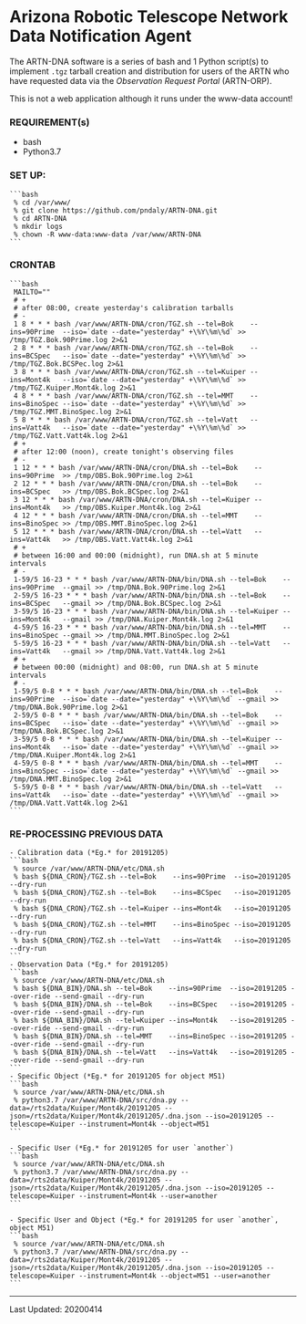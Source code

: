 # Arizona Robotic Telescope Network Data Notification Agent

The ARTN-DNA software is a series of bash and 1 Python script(s) to implement `.tgz` tarball creation and
distribution for users of the ARTN who have requested data via the *Observation Request Portal* (ARTN-ORP).

This is not a web application although it runs under the www-data account!

### REQUIREMENT(s)
   - bash
   - Python3.7

### SET UP:
    ```bash
     % cd /var/www/
     % git clone https://github.com/pndaly/ARTN-DNA.git
     % cd ARTN-DNA
     % mkdir logs
     % chown -R www-data:www-data /var/www/ARTN-DNA
    ```
    
### CRONTAB
    ```bash
     MAILTO=""
     # +
     # after 08:00, create yesterday's calibration tarballs
     # -
     1 8 * * * bash /var/www/ARTN-DNA/cron/TGZ.sh --tel=Bok    --ins=90Prime  --iso=`date --date="yesterday" +\%Y\%m\%d` >> /tmp/TGZ.Bok.90Prime.log 2>&1
     2 8 * * * bash /var/www/ARTN-DNA/cron/TGZ.sh --tel=Bok    --ins=BCSpec   --iso=`date --date="yesterday" +\%Y\%m\%d` >> /tmp/TGZ.Bok.BCSPec.log 2>&1
     3 8 * * * bash /var/www/ARTN-DNA/cron/TGZ.sh --tel=Kuiper --ins=Mont4k   --iso=`date --date="yesterday" +\%Y\%m\%d` >> /tmp/TGZ.Kuiper.Mont4k.log 2>&1
     4 8 * * * bash /var/www/ARTN-DNA/cron/TGZ.sh --tel=MMT    --ins=BinoSpec --iso=`date --date="yesterday" +\%Y\%m\%d` >> /tmp/TGZ.MMT.BinoSpec.log 2>&1
     5 8 * * * bash /var/www/ARTN-DNA/cron/TGZ.sh --tel=Vatt   --ins=Vatt4k   --iso=`date --date="yesterday" +\%Y\%m\%d` >> /tmp/TGZ.Vatt.Vatt4k.log 2>&1
     # +
     # after 12:00 (noon), create tonight's observing files
     # -
     1 12 * * * bash /var/www/ARTN-DNA/cron/DNA.sh --tel=Bok    --ins=90Prime  >> /tmp/OBS.Bok.90Prime.log 2>&1
     2 12 * * * bash /var/www/ARTN-DNA/cron/DNA.sh --tel=Bok    --ins=BCSpec   >> /tmp/OBS.Bok.BCSpec.log 2>&1
     3 12 * * * bash /var/www/ARTN-DNA/cron/DNA.sh --tel=Kuiper --ins=Mont4k   >> /tmp/OBS.Kuiper.Mont4k.log 2>&1
     4 12 * * * bash /var/www/ARTN-DNA/cron/DNA.sh --tel=MMT    --ins=BinoSpec >> /tmp/OBS.MMT.BinoSpec.log 2>&1
     5 12 * * * bash /var/www/ARTN-DNA/cron/DNA.sh --tel=Vatt   --ins=Vatt4k   >> /tmp/OBS.Vatt.Vatt4k.log 2>&1
     # +
     # between 16:00 and 00:00 (midnight), run DNA.sh at 5 minute intervals
     # -
     1-59/5 16-23 * * * bash /var/www/ARTN-DNA/bin/DNA.sh --tel=Bok    --ins=90Prime  --gmail >> /tmp/DNA.Bok.90Prime.log 2>&1
     2-59/5 16-23 * * * bash /var/www/ARTN-DNA/bin/DNA.sh --tel=Bok    --ins=BCSpec   --gmail >> /tmp/DNA.Bok.BCSpec.log 2>&1
     3-59/5 16-23 * * * bash /var/www/ARTN-DNA/bin/DNA.sh --tel=Kuiper --ins=Mont4k   --gmail >> /tmp/DNA.Kuiper.Mont4k.log 2>&1
     4-59/5 16-23 * * * bash /var/www/ARTN-DNA/bin/DNA.sh --tel=MMT    --ins=BinoSpec --gmail >> /tmp/DNA.MMT.BinoSpec.log 2>&1
     5-59/5 16-23 * * * bash /var/www/ARTN-DNA/bin/DNA.sh --tel=Vatt   --ins=Vatt4k   --gmail >> /tmp/DNA.Vatt.Vatt4k.log 2>&1
     # +
     # between 00:00 (midnight) and 08:00, run DNA.sh at 5 minute intervals
     # -
     1-59/5 0-8 * * * bash /var/www/ARTN-DNA/bin/DNA.sh --tel=Bok    --ins=90Prime  --iso=`date --date="yesterday" +\%Y\%m\%d` --gmail >> /tmp/DNA.Bok.90Prime.log 2>&1
     2-59/5 0-8 * * * bash /var/www/ARTN-DNA/bin/DNA.sh --tel=Bok    --ins=BCSpec   --iso=`date --date="yesterday" +\%Y\%m\%d` --gmail >> /tmp/DNA.Bok.BCSpec.log 2>&1
     3-59/5 0-8 * * * bash /var/www/ARTN-DNA/bin/DNA.sh --tel=Kuiper --ins=Mont4k   --iso=`date --date="yesterday" +\%Y\%m\%d` --gmail >> /tmp/DNA.Kuiper.Mont4k.log 2>&1
     4-59/5 0-8 * * * bash /var/www/ARTN-DNA/bin/DNA.sh --tel=MMT    --ins=BinoSpec --iso=`date --date="yesterday" +\%Y\%m\%d` --gmail >> /tmp/DNA.MMT.BinoSpec.log 2>&1
     5-59/5 0-8 * * * bash /var/www/ARTN-DNA/bin/DNA.sh --tel=Vatt   --ins=Vatt4k   --iso=`date --date="yesterday" +\%Y\%m\%d` --gmail >> /tmp/DNA.Vatt.Vatt4k.log 2>&1
    ```

### RE-PROCESSING PREVIOUS DATA
    - Calibration data (*Eg.* for 20191205)
    ```bash
     % source /var/www/ARTN-DNA/etc/DNA.sh
     % bash ${DNA_CRON}/TGZ.sh --tel=Bok    --ins=90Prime  --iso=20191205 --dry-run
     % bash ${DNA_CRON}/TGZ.sh --tel=Bok    --ins=BCSpec   --iso=20191205 --dry-run
     % bash ${DNA_CRON}/TGZ.sh --tel=Kuiper --ins=Mont4k   --iso=20191205 --dry-run
     % bash ${DNA_CRON}/TGZ.sh --tel=MMT    --ins=BinoSpec --iso=20191205 --dry-run
     % bash ${DNA_CRON}/TGZ.sh --tel=Vatt   --ins=Vatt4k   --iso=20191205 --dry-run
    ```
    - Observation Data (*Eg.* for 20191205)
    ```bash
     % source /var/www/ARTN-DNA/etc/DNA.sh
     % bash ${DNA_BIN}/DNA.sh --tel=Bok    --ins=90Prime  --iso=20191205 --over-ride --send-gmail --dry-run
     % bash ${DNA_BIN}/DNA.sh --tel=Bok    --ins=BCSpec   --iso=20191205 --over-ride --send-gmail --dry-run
     % bash ${DNA_BIN}/DNA.sh --tel=Kuiper --ins=Mont4k   --iso=20191205 --over-ride --send-gmail --dry-run
     % bash ${DNA_BIN}/DNA.sh --tel=MMT    --ins=BinoSpec --iso=20191205 --over-ride --send-gmail --dry-run
     % bash ${DNA_BIN}/DNA.sh --tel=Vatt   --ins=Vatt4k   --iso=20191205 --over-ride --send-gmail --dry-run
    ```
    - Specific Object (*Eg.* for 20191205 for object M51)
    ```bash
     % source /var/www/ARTN-DNA/etc/DNA.sh
     % python3.7 /var/www/ARTN-DNA/src/dna.py --data=/rts2data/Kuiper/Mont4k/20191205 --json=/rts2data/Kuiper/Mont4k/20191205/.dna.json --iso=20191205 --telescope=Kuiper --instrument=Mont4k --object=M51
    ```

    - Specific User (*Eg.* for 20191205 for user `another`)
    ```bash
     % source /var/www/ARTN-DNA/etc/DNA.sh
     % python3.7 /var/www/ARTN-DNA/src/dna.py --data=/rts2data/Kuiper/Mont4k/20191205 --json=/rts2data/Kuiper/Mont4k/20191205/.dna.json --iso=20191205 --telescope=Kuiper --instrument=Mont4k --user=another
    ```

    - Specific User and Object (*Eg.* for 20191205 for user `another`, object M51)
    ```bash
     % source /var/www/ARTN-DNA/etc/DNA.sh
     % python3.7 /var/www/ARTN-DNA/src/dna.py --data=/rts2data/Kuiper/Mont4k/20191205 --json=/rts2data/Kuiper/Mont4k/20191205/.dna.json --iso=20191205 --telescope=Kuiper --instrument=Mont4k --object=M51 --user=another
    ```

------------------------------------------------------------------------------------------------------------------------

Last Updated: 20200414
